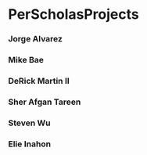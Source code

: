 # PerScholasProjects
### Jorge Alvarez
### Mike Bae
### DeRick Martin II
### Sher Afgan Tareen
### Steven Wu
### Elie Inahon
